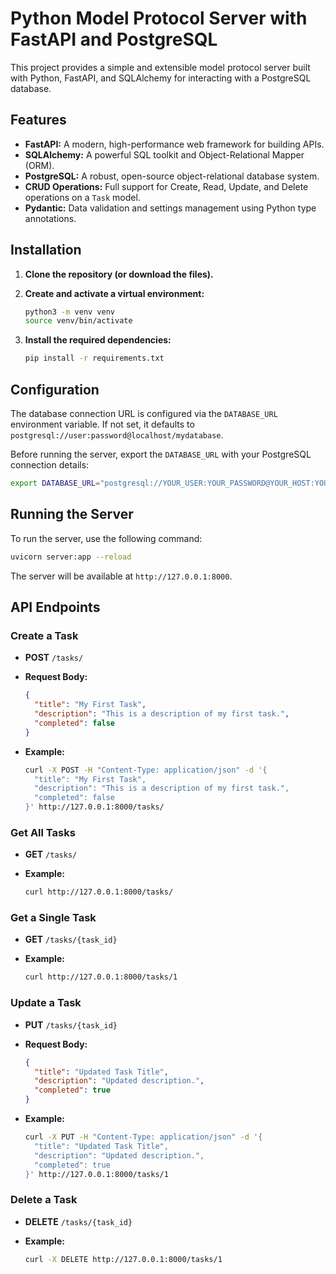 
# Python Model Protocol Server with FastAPI and PostgreSQL

This project provides a simple and extensible model protocol server built with Python, FastAPI, and SQLAlchemy for interacting with a PostgreSQL database.

## Features

- **FastAPI:** A modern, high-performance web framework for building APIs.
- **SQLAlchemy:** A powerful SQL toolkit and Object-Relational Mapper (ORM).
- **PostgreSQL:** A robust, open-source object-relational database system.
- **CRUD Operations:** Full support for Create, Read, Update, and Delete operations on a `Task` model.
- **Pydantic:** Data validation and settings management using Python type annotations.

## Installation

1.  **Clone the repository (or download the files).**

2.  **Create and activate a virtual environment:**

    ```bash
    python3 -m venv venv
    source venv/bin/activate
    ```

3.  **Install the required dependencies:**

    ```bash
    pip install -r requirements.txt
    ```

## Configuration

The database connection URL is configured via the `DATABASE_URL` environment variable. If not set, it defaults to `postgresql://user:password@localhost/mydatabase`.

Before running the server, export the `DATABASE_URL` with your PostgreSQL connection details:

```bash
export DATABASE_URL="postgresql://YOUR_USER:YOUR_PASSWORD@YOUR_HOST:YOUR_PORT/YOUR_DATABASE"
```

## Running the Server

To run the server, use the following command:

```bash
uvicorn server:app --reload
```

The server will be available at `http://127.0.0.1:8000`.

## API Endpoints

### Create a Task

- **POST** `/tasks/`

- **Request Body:**

  ```json
  {
    "title": "My First Task",
    "description": "This is a description of my first task.",
    "completed": false
  }
  ```

- **Example:**

  ```bash
  curl -X POST -H "Content-Type: application/json" -d '{
    "title": "My First Task",
    "description": "This is a description of my first task.",
    "completed": false
  }' http://127.0.0.1:8000/tasks/
  ```

### Get All Tasks

- **GET** `/tasks/`

- **Example:**

  ```bash
  curl http://127.0.0.1:8000/tasks/
  ```

### Get a Single Task

- **GET** `/tasks/{task_id}`

- **Example:**

  ```bash
  curl http://127.0.0.1:8000/tasks/1
  ```

### Update a Task

- **PUT** `/tasks/{task_id}`

- **Request Body:**

  ```json
  {
    "title": "Updated Task Title",
    "description": "Updated description.",
    "completed": true
  }
  ```

- **Example:**

  ```bash
  curl -X PUT -H "Content-Type: application/json" -d '{
    "title": "Updated Task Title",
    "description": "Updated description.",
    "completed": true
  }' http://127.0.0.1:8000/tasks/1
  ```

### Delete a Task

- **DELETE** `/tasks/{task_id}`

- **Example:**

  ```bash
  curl -X DELETE http://127.0.0.1:8000/tasks/1
  ```
